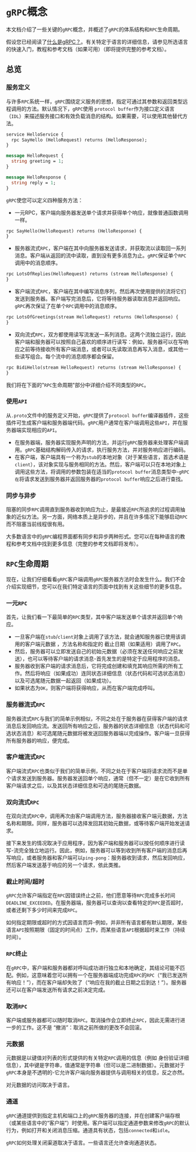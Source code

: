 # `gRPC`概念

本文档介绍了一些关键的`gRPC`概念，并概述了`gRPC`的体系结构和`RPC`生命周期。

假设您已经阅读了[什么是gRPC？](https://grpc.io/docs/guides/)。有关特定于语言的详细信息，请参见所选语言的快速入门，教程和参考文档（如果可用）（即将提供完整的参考文档）。

## 总览
### 服务定义
与许多`RPC`系统一样，`gRPC`围绕定义服​​务的思想，指定可通过其参数和返回类型远程调用的方法。默认情况下，`gRPC`使用 `protocol buffer`作为接口定义语言（`IDL`）来描述服务接口和有效负载消息的结构。如果需要，可以使用其他替代方法。
```proto
service HelloService {
  rpc SayHello (HelloRequest) returns (HelloResponse);
}

message HelloRequest {
  string greeting = 1;
}

message HelloResponse {
  string reply = 1;
}
```
`gRPC`使您可以定义四种服务方法：

- 一元RPC，客户端向服务器发送单个请求并获得单个响应，就像普通函数调用一样。
```proto
rpc SayHello(HelloRequest) returns (HelloResponse) {
}
```
- 服务器流式`RPC`，客户端在其中向服务器发送请求，并获取流以读取回一系列消息。客户端从返回的流中读取，直到没有更多消息为止。`gRPC`保证单个`RPC`调用中的消息顺序。
```proto
rpc LotsOfReplies(HelloRequest) returns (stream HelloResponse) {
}
```
- 客户端流式`RPC`，客户端在其中编写消息序列，然后再次使用提供的流将它们发送到服务器。客户端写完消息后，它将等待服务器读取消息并返回响应。`gRPC`再次保证了在单个`RPC`调用中的消息顺序。
```proto
rpc LotsOfGreetings(stream HelloRequest) returns (HelloResponse) {
}
```
- 双向流式`RPC`，双方都使用读写流发送一系列消息。这两个流独立运行，因此客户端和服务器可以按照自己喜欢的顺序进行读写：例如，服务器可以在写响应之前等待接收所有客户端消息，或者可以先读取消息再写入消息，或其他一些读写组合。每个流中的消息顺序都会保留。
```proto
rpc BidiHello(stream HelloRequest) returns (stream HelloResponse) {
}
```
我们将在下面的"`RPC`生命周期"部分中详细介绍不同类型的`RPC`。

### 使用`API`​​
从`.proto`文件中的服务定义开始，`gRPC`提供了`protocol buffer`编译器插件，这些插件可生成客户端和服务器端代码。`gRPC`用户通常在客户端调用这些`API`，并在服务器端实现相应的`API`。

- 在服务器端，服务器实现服务声明的方法，并运行`gRPC`服务器来处理客户端调用。`gRPC`基础结构解码传入的请求，执行服务方法，并对服务响应进行编码。
- 在客户端，客户端具有一个称为`stub`的本地对象（对于某些语言，首选术语是`client`），该对象实现与服务相同的方法。然后，客户端可以只在本地对象上调用这些方法，将调用的参数包装在适当的`protocol buffer`消息类型中-`gRPC在`将请求发送到服务器并返回服务器的`protocol buffer`响应之后进行查找。

### 同步与异步
阻塞的同步`RPC`调用直到服务器收到响应为止，是最接近`RPC`所追求的过程调用抽象的近似方法。另一方面，网络本质上是异步的，并且在许多情况下能够启动`RPC`而不阻塞当前线程很有用。

大多数语言中的`gRPC`编程界面都有同步和异步两种形式。您可以在每种语言的教程和参考文档中找到更多信息（完整的参考文档即将发布）。

## `RPC`生命周期
现在，让我们仔细看看`gRPC`客户端调用`gRPC`服务器方法时会发生什么。我们不会介绍实现细节，您可以在我们特定语言的页面中找到有关这些细节的更多信息。

### 一元`RPC`
首先，让我们看一下最简单的`RPC`类型，其中客户端发送单个请求并返回单个响应。

- 一旦客户端在`stub`/`client`对象上调用了该方法，就会通知服务器已使用该调用的客户端元数据 ，方法名称和指定的 截止日期（如果适用）调用了`RPC`。
- 然后，服务器可以立即发送自己的初始元数据（必须在发送任何响应之前发送），也可以等待客户端的请求消息-首先发生的是特定于应用程序的消息。
- 服务器收到客户端的请求消息后，它将完成创建和填充其响应所需的所有工作。然后将响应（如果成功）连同状态详细信息（状态代码和可选状态消息）以及可选尾随元数据一起返回（如果成功）。
- 如果状态为`OK`，则客户端将获得响应，从而在客户端完成呼叫。

### 服务器流式`RPC`
服务器流式`RPC`与我们的简单示例相似，不同之处在于服务器在获得客户端的请求消息后发回响应流。发送回所有响应之后，服务器的状态详细信息（状态代码和可选状态消息）和可选尾随元数据将被发送回服务器端以完成操作。客户端一旦获得所有服务器的响应，便完成。

### 客户端流式`RPC`
客户端流式`RPC`也类似于我们的简单示例，不同之处在于客户端将请求流而不是单个请求发送到服务器。服务器发送回单个响应，通常（但不一定）是在它收到所有客户端请求之后，以及其状态详细信息和可选的尾随元数据。

### 双向流式`RPC`
在双向流式`RPC`中，调用再次由客户端调用方法，服务器接收客户端元数据，方法名称和期限。同样，服务器可以选择发回其初始元数据，或等待客户端开始发送请求。

接下来发生的情况取决于应用程序，因为客户端和服务器可以按任何顺序进行读写-流完全独立地运行。因此，例如，服务器可以等到收到所有客户端的消息后再写响应，或者服务器和客户端可以`ping-pong`：服务器收到请求，然后发回响应，然后客户端发送基于响应的另一个请求，依此类推。

### 截止时间/超时
`gRPC`允许客户端指定在`RPC`因错误终止之前，他们愿意等待`RPC`完成多长时间`DEADLINE_EXCEEDED`。在服务器端，服务器可以查询以查看特定的`RPC`是否超时，或者还剩下多少时间来完成`RPC`。

如何指定期限或超时的方式因语言而异-例如，并非所有语言都有默认期限，某些语言`API`按照期限（固定的时间点）工作，而某些语言`API`根据超时来工作（持续时间）。

### `RPC`终止
在`gRPC`中，客户端和服务器都对呼叫成功进行独立和本地确定，其结论可能不匹配。例如，这意味着您可以拥有一个在服务器端成功完成`RPC`的`RPC`（“我已发送所有响应！”），而在客户端却失败了（“响应在我的截止日期之后到达！”）。服务器还可以在客户端发送所有请求之前决定完成。

### 取消`RPC`
客户端或服务器都可以随时取消`RPC`。取消操作会立即终止`RPC`，因此无需进行进一步的工作。这不是 “撤消”：取消之前所做的更改不会回滚。

### 元数据
元数据是以键值对列表的形式提供的有关特定`RPC`调用的信息（例如 身份验证详细信息），其中键是字符串，值通常是字符串（但可以是二进制数据）。元数据对于`gRPC`本身是不透明的-它允许客户端向服务器提供与调用相关的信息，反之亦然。

对元数据的访问取决于语言。

### 通道
`gRPC`通道提供到指定主机和端口上的`gRPC`服务器的连接，并在创建客户端存根（或某些语言中的“客户端”）时使用。客户端可以指定通道参数来修改`gRPC`的默认行为，例如打开和关闭消息压缩。通道具有状态，包括`connected`和`idle`。

`gRPC`如何处理关闭渠道取决于语言。一些语言还允许查询通道状态。